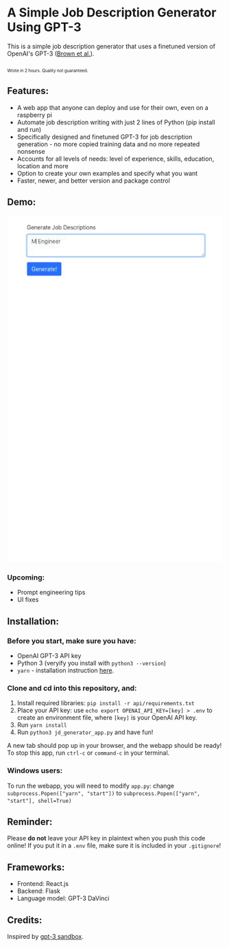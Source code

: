 # A Simple Job Description Generator Using GPT-3 

This is a simple job description generator that uses a finetuned version of OpenAI's GPT-3 ([Brown et al.](https://arxiv.org/abs/2005.14165)). 


<sub><sub>Wrote in 2 hours. Quality not guaranteed.</sub></sub>

## Features:
- A web app that anyone can deploy and use for their own, even on a raspberry pi
- Automate job description writing with just 2 lines of Python (pip install and run) 
- Specifically designed and finetuned GPT-3 for job description generation - no more copied training data and no more repeated nonsense
- Accounts for all levels of needs: level of experience, skills, education, location and more
- Option to create your own examples and specify what you want
- Faster, newer, and better version and package control

## Demo:
![demo](https://github.com/Cveinnt/jd-generator/blob/main/demo.gif)

### Upcoming:
- Prompt engineering tips
- UI fixes

## Installation:
### Before you start, make sure you have:
* OpenAI GPT-3 API key
* Python 3 (veryify you install with `python3 --version`)
* `yarn` - installation instruction [here](https://classic.yarnpkg.com/en/docs/install).

### Clone and cd into this repository, and:
1. Install required libraries: `pip install -r api/requirements.txt`
2. Place your API key: use `echo export OPENAI_API_KEY=[key] > .env` to create an environment file, where `[key]` is your OpenAI API key. 
3. Run `yarn install`
4. Run `python3 jd_generator_app.py` and have fun!

A new tab should pop up in your browser, and the webapp should be ready! 
To stop this app, run `ctrl-c` or `command-c` in your terminal.

### Windows users:
To run the webapp, you will need to modify `app.py`: 
change `subprocess.Popen(["yarn", "start"])` to `subprocess.Popen(["yarn", "start"], shell=True)`

## Reminder:
Please **do not** leave your API key in plaintext when you push this code online!
If you put it in a `.env` file, make sure it is included in your `.gitignore`!

## Frameworks:
- Frontend: React.js
- Backend: Flask 
- Language model: GPT-3 DaVinci

## Credits:
Inspired by [gpt-3 sandbox](https://github.com/shreyashankar/gpt3-sandbox).

